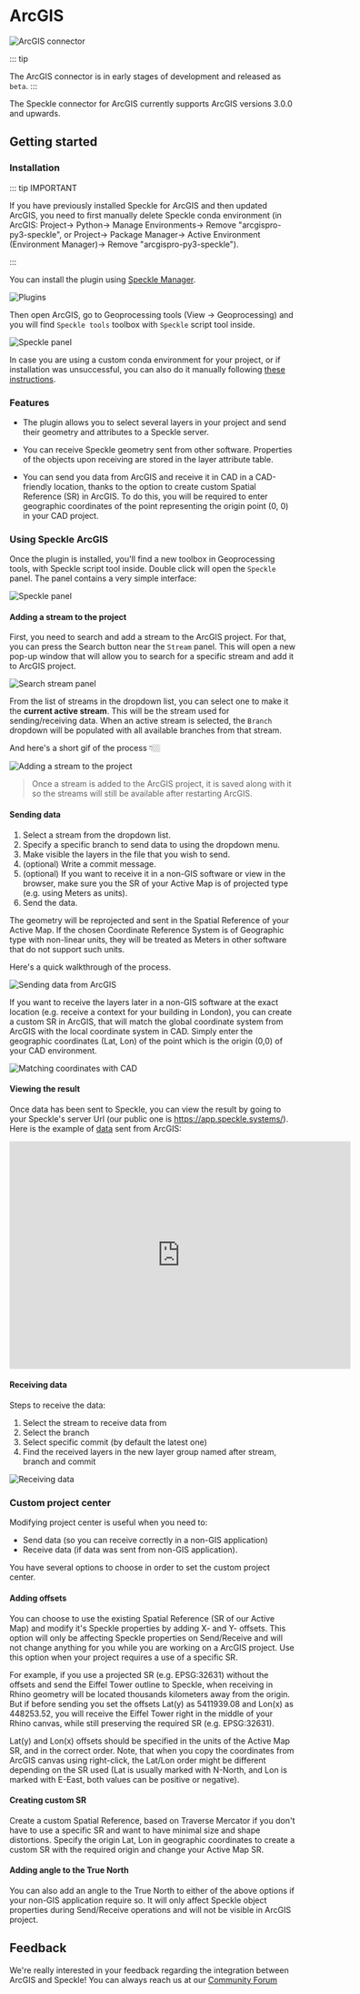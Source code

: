 # ArcGIS

![ArcGIS connector](./img-arcgis/main.png)

::: tip

The ArcGIS connector is in early stages of development and released as `beta`.
:::

The Speckle connector for ArcGIS currently supports ArcGIS versions 3.0.0 and upwards.

## Getting started

### Installation

::: tip IMPORTANT

If you have previously installed Speckle for ArcGIS and then updated ArcGIS, you need to first manually delete Speckle conda environment (in ArcGIS: Project-> Python-> Manage Environments-> Remove "arcgispro-py3-speckle", or Project-> Package Manager-> Active Environment (Environment Manager)-> Remove "arcgispro-py3-speckle").

:::

You can install the plugin using [Speckle Manager](https://speckle.systems/download/).

![Plugins](./img-arcgis/arcgis-speckle-manager.png)

Then open ArcGIS, go to Geoprocessing tools (View -> Geoprocessing) and you will find `Speckle tools` toolbox with `Speckle` script tool inside.

![Speckle panel](./img-arcgis/arcgis-geoprocessing.png)

In case you are using a custom conda environment for your project, or if installation was unsuccessful, you can also do it manually following [these instructions](https://github.com/specklesystems/speckle-arcgis/tree/main/speckle_arcgis_installer).

### Features

- The plugin allows you to select several layers in your project and send their geometry and attributes to a Speckle server.

- You can receive Speckle geometry sent from other software. Properties of the objects upon receiving are stored in the layer attribute table.

- You can send you data from ArcGIS and receive it in CAD in a CAD-friendly location, thanks to the option to create custom Spatial Reference (SR) in ArcGIS. To do this, you will be required to enter geographic coordinates of the point representing the origin point (0, 0) in your CAD project.

### Using Speckle ArcGIS

Once the plugin is installed, you'll find a new toolbox in Geoprocessing tools, with Speckle script tool inside. Double click will open the `Speckle` panel. The panel contains a very simple interface:

![Speckle panel](./img-arcgis/interface.png)

#### Adding a stream to the project

First, you need to search and add a stream to the ArcGIS project. For that, you can press the Search button near the `Stream` panel. This will open a new pop-up window that will allow you to search for a specific stream and add it to ArcGIS project.

![Search stream panel](./img-arcgis/add_stream_img.png)

From the list of streams in the dropdown list, you can select one to make it the **current active stream**. This will be the stream used for sending/receiving data. When an active stream is selected, the `Branch` dropdown will be populated with all available branches from that stream.

And here's a short gif of the process 👇🏼

![Adding a stream to the project](./img-arcgis/add_stream_gif.gif)

> Once a stream is added to the ArcGIS project, it is saved along with it so the streams will still be available after restarting ArcGIS.

#### Sending data

1. Select a stream from the dropdown list.
2. Specify a specific branch to send data to using the dropdown menu.
3. Make visible the layers in the file that you wish to send.
4. (optional) Write a commit message.
5. (optional) If you want to receive it in a non-GIS software or view in the browser, make sure you the SR of your Active Map is of projected type (e.g. using Meters as units).
6. Send the data.

The geometry will be reprojected and sent in the Spatial Reference of your Active Map. If the chosen Coordinate Reference System is of Geographic type with non-linear units, they will be treated as Meters in other software that do not support such units.

Here's a quick walkthrough of the process.

![Sending data from ArcGIS](./img-arcgis/send.gif)

If you want to receive the layers later in a non-GIS software at the exact location (e.g. receive a context for your building in London), you can create a custom SR in ArcGIS, that will match the global coordinate system from ArcGIS with the local coordinate system in CAD. Simply enter the geographic coordinates (Lat, Lon) of the point which is the origin (0,0) of your CAD environment.

![Matching coordinates with CAD](./img-arcgis/custom_sr.gif)

#### Viewing the result

Once data has been sent to Speckle, you can view the result by going to your Speckle's server Url (our public one is https://app.speckle.systems/). Here is the example of [data](https://www.diva-gis.org/gdata) sent from ArcGIS:

<iframe title="Speckle" src="https://app.speckle.systems/projects/96b54620e8/models/4fa6817f3e#embed=%7B%22isEnabled%22%3Atrue%7D" width="600" height="400" frameborder="0"></iframe>

#### Receiving data

Steps to receive the data:

1. Select the stream to receive data from
2. Select the branch
3. Select specific commit (by default the latest one)
4. Find the received layers in the new layer group named after stream, branch and commit

![Receiving data](./img-arcgis/receive.gif)

### Custom project center

Modifying project center is useful when you need to:

- Send data (so you can receive correctly in a non-GIS application)
- Receive data (if data was sent from non-GIS application).

You have several options to choose in order to set the custom project center.

#### Adding offsets

You can choose to use the existing Spatial Reference (SR of our Active Map) and modify it's Speckle properties by adding X- and Y- offsets. This option will only be affecting Speckle properties on Send/Receive and will not change anything for you while you are working on a ArcGIS project. Use this option when your project requires a use of a specific SR.

For example, if you use a projected SR (e.g. EPSG:32631) without the offsets and send the Eiffel Tower outline to Speckle, when receiving in Rhino geometry will be located thousands kilometers away from the origin. But if before sending you set the offsets Lat(y) as 5411939.08 and Lon(x) as 448253.52, you will receive the Eiffel Tower right in the middle of your Rhino canvas, while still preserving the required SR (e.g. EPSG:32631).

Lat(y) and Lon(x) offsets should be specified in the units of the Active Map SR, and in the correct order. Note, that when you copy the coordinates from ArcGIS canvas using right-click, the Lat/Lon order might be different depending on the SR used (Lat is usually marked with N-North, and Lon is marked with E-East, both values can be positive or negative).

#### Creating custom SR

Create a custom Spatial Reference, based on Traverse Mercator if you don't have to use a specific SR and want to have minimal size and shape distortions. Specify the origin Lat, Lon in geographic coordinates to create a custom SR with the required origin and change your Active Map SR.

#### Adding angle to the True North

You can also add an angle to the True North to either of the above options if your non-GIS application require so. It will only affect Speckle object properties during Send/Receive operations and will not be visible in ArcGIS project.

## Feedback

We're really interested in your feedback regarding the integration between ArcGIS and Speckle! You can always reach us at our [Community Forum](https://speckle.community)
